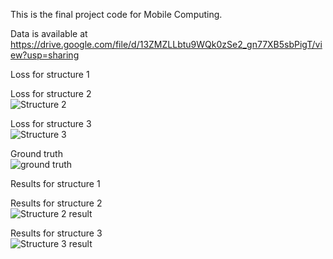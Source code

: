 This is the final project code for Mobile Computing.

Data is available at https://drive.google.com/file/d/13ZMZLLbtu9WQk0zSe2_gn77XB5sbPigT/view?usp=sharing

Loss for structure 1 <br/>

Loss for structure 2 <br/>
![Structure 2](https://github.com/WuLoli/Mobile-Computing/blob/master/Loss_structure_2.PNG)

Loss for structure 3 <br/>
![Structure 3](https://github.com/WuLoli/Mobile-Computing/blob/master/Loss_structure_3.PNG)

Ground truth <br/>
![ground truth](https://github.com/WuLoli/Mobile-Computing/blob/master/ground_truth.png)

Results for structure 1 <br/>

Results for structure 2 <br/>
![Structure 2 result](https://github.com/WuLoli/Mobile-Computing/blob/master/Result_loss_structure_2.png)

Results for structure 3 <br/>
![Structure 3 result](https://github.com/WuLoli/Mobile-Computing/blob/master/Result_loss_structure_3.png)

